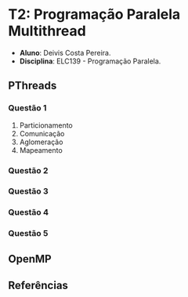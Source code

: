 # T2: Programação Paralela Multithread

-   **Aluno**: Deivis Costa Pereira.
-   **Disciplina**: ELC139 - Programação Paralela.

## PThreads

### Questão 1

1. Particionamento
2. Comunicação
3. Aglomeração
4. Mapeamento

### Questão 2

### Questão 3

### Questão 4

### Questão 5

## OpenMP

## Referências
